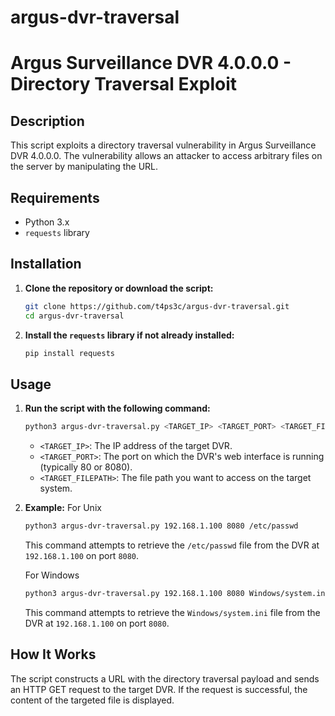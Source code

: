 # argus-dvr-traversal

# Argus Surveillance DVR 4.0.0.0 - Directory Traversal Exploit

## Description
This script exploits a directory traversal vulnerability in Argus Surveillance DVR 4.0.0.0. The vulnerability allows an attacker to access arbitrary files on the server by manipulating the URL.

## Requirements
- Python 3.x
- `requests` library

## Installation
1. **Clone the repository or download the script:**

    ```sh
    git clone https://github.com/t4ps3c/argus-dvr-traversal.git
    cd argus-dvr-traversal
    ```

2. **Install the `requests` library if not already installed:**

    ```sh
    pip install requests
    ```

## Usage
1. **Run the script with the following command:**

    ```sh
    python3 argus-dvr-traversal.py <TARGET_IP> <TARGET_PORT> <TARGET_FILEPATH>
    ```

    - `<TARGET_IP>`: The IP address of the target DVR.
    - `<TARGET_PORT>`: The port on which the DVR's web interface is running (typically 80 or 8080).
    - `<TARGET_FILEPATH>`: The file path you want to access on the target system.

2. **Example:**
    For Unix
    ```sh
    python3 argus-dvr-traversal.py 192.168.1.100 8080 /etc/passwd
    ```
    This command attempts to retrieve the `/etc/passwd` file from the DVR at `192.168.1.100` on port `8080`.

    For Windows
    ```sh
    python3 argus-dvr-traversal.py 192.168.1.100 8080 Windows/system.ini
    ```
    This command attempts to retrieve the `Windows/system.ini` file from the DVR at `192.168.1.100` on port `8080`.

## How It Works
The script constructs a URL with the directory traversal payload and sends an HTTP GET request to the target DVR. If the request is successful, the content of the targeted file is displayed.
